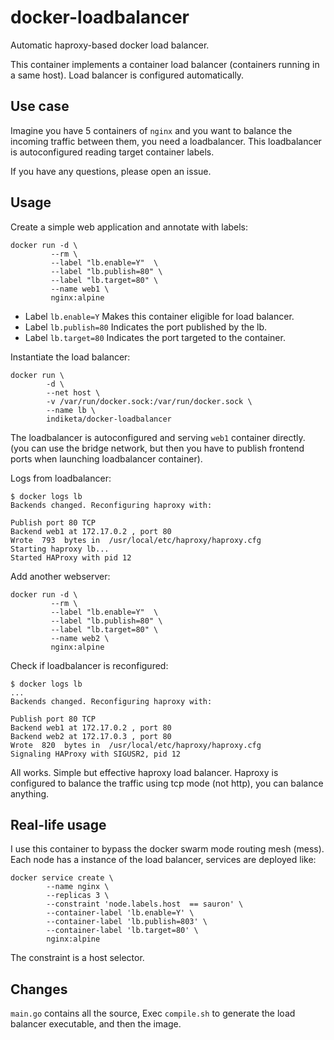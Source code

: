 # docker-loadbalancer
Automatic haproxy-based docker load balancer. 

This container implements a container load balancer (containers running in a same host). Load balancer is configured automatically.

## Use case
Imagine you have 5 containers of ```nginx``` and you want to balance the incoming traffic between them, you need a loadbalancer. This loadbalancer is autoconfigured reading target container labels.

If you have any questions, please open an issue.

## Usage
Create a simple web application and annotate with labels:

```
docker run -d \
         --rm \
         --label "lb.enable=Y"  \
         --label "lb.publish=80" \
         --label "lb.target=80" \
         --name web1 \
         nginx:alpine
```
- Label ```lb.enable=Y``` Makes this container eligible for load balancer.
- Label ```lb.publish=80``` Indicates the port published by the lb.
- Label ```lb.target=80``` Indicates the port targeted to the container.

Instantiate the load balancer:

```
docker run \
        -d \
        --net host \
        -v /var/run/docker.sock:/var/run/docker.sock \
        --name lb \
        indiketa/docker-loadbalancer
```
The loadbalancer is autoconfigured and serving ```web1``` container directly. (you can use the bridge network, but then you have to publish frontend ports when launching loadbalancer container). 

Logs from loadbalancer:
```
$ docker logs lb
Backends changed. Reconfiguring haproxy with:

Publish port 80 TCP
Backend web1 at 172.17.0.2 , port 80
Wrote  793  bytes in  /usr/local/etc/haproxy/haproxy.cfg
Starting haproxy lb...
Started HAProxy with pid 12
```

Add another webserver:

```
docker run -d \
         --rm \
         --label "lb.enable=Y"  \
         --label "lb.publish=80" \
         --label "lb.target=80" \
         --name web2 \
         nginx:alpine
```
Check if loadbalancer is reconfigured:
```
$ docker logs lb
...
Backends changed. Reconfiguring haproxy with:

Publish port 80 TCP
Backend web1 at 172.17.0.2 , port 80
Backend web2 at 172.17.0.3 , port 80
Wrote  820  bytes in  /usr/local/etc/haproxy/haproxy.cfg
Signaling HAProxy with SIGUSR2, pid 12
```
All works.  Simple but effective haproxy load balancer. 
Haproxy is configured to balance the traffic using tcp mode (not http), you can balance anything.


## Real-life usage
I use this container to bypass the docker swarm mode routing mesh (mess). Each node has a instance of the load balancer, services are deployed like:

```
docker service create \
        --name nginx \
        --replicas 3 \
        --constraint 'node.labels.host  == sauron' \ 
        --container-label 'lb.enable=Y' \
        --container-label 'lb.publish=803' \
        --container-label 'lb.target=80' \
        nginx:alpine

```
The constraint is a host selector. 


## Changes
```main.go``` contains all the source, Exec `compile.sh` to generate the load balancer executable, and then the image.

